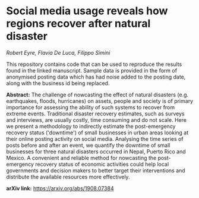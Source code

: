 # Social media usage reveals how regions recover after natural disaster

_Robert Eyre, Flavia De Luca, Filippo Simini_


This repository contains code that can be used to reproduce the results found in the linked manuscript. Sample data is provided in the form of anonymised posting data which has had noise added to the posting date, along with the business id being replaced.


**Abstract:** The challenge of nowcasting the effect of natural disasters (e.g. earthquakes, floods, hurricanes) on assets, people and society is of primary importance for assessing the ability of such systems to recover from extreme events. Traditional disaster recovery estimates, such as surveys and interviews, are usually costly, time consuming and do not scale. Here we present a methodology to indirectly estimate the post-emergency recovery status ('downtime') of small businesses in urban areas looking at their online posting activity on social media. Analysing the time series of posts before and after an event, we quantify the downtime of small businesses for three natural disasters occurred in Nepal, Puerto Rico and Mexico. A convenient and reliable method for nowcasting the post-emergency recovery status of economic activities could help local governments and decision makers to better target their interventions and distribute the available resources more effectively.

**arXiv link:** https://arxiv.org/abs/1908.07384
